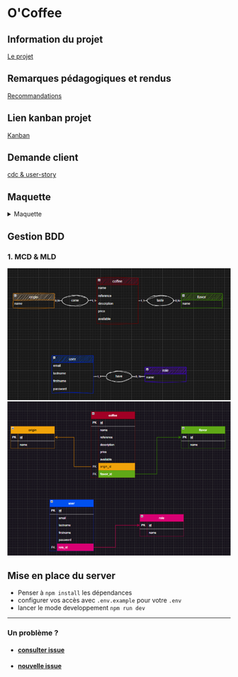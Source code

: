 # O'**Coffee**

## Information du projet

[Le projet](./docs/demande-client/)

## Remarques pédagogiques et rendus

[Recommandations](./docs/recommandations/)

## Lien kanban projet
[Kanban](https://github.com/orgs/O-clock-Sigyn/projects/2/views/1)

## Demande client
[cdc & user-story](./docs/demande-client/user-stories.md)

## Maquette

<details>
<summary>Maquette</summary>

![Maquette](./docs/Maquette/O'Coffee.png)
</details>

## Gestion BDD

### 1. MCD & MLD
![MCD](./docs/MCD-MLD/MCD.png)
![MLD](./docs/MCD-MLD/MLD.png)

## Mise en place du server
- Penser à `npm install` les dépendances
- configurer vos accès avec `.env.example` pour votre `.env`
- lancer le mode developpement `npm run dev`

---

### Un problème ?
- #### [consulter issue](https://github.com/O-clock-Sigyn/soutien-ateliers/issues)
- #### [nouvelle issue](https://github.com/O-clock-Sigyn/soutien-ateliers/issues/new/choose)
